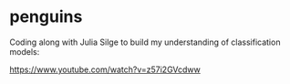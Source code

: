 # penguins

Coding along with Julia Silge to build my understanding of classification models:

https://www.youtube.com/watch?v=z57i2GVcdww
